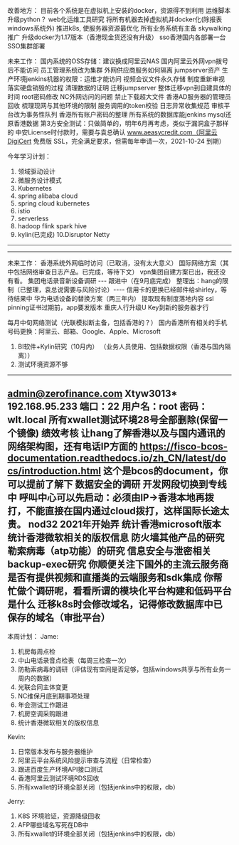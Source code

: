 改善地方：
目前各个系统是在虚拟机上安装的docker，资源得不到利用
运维脚本升级python？
web化运维工具研究
将所有机器去掉虚拟机并docker化(除报表windows系统外)
推进k8s, 使服务器资源最优化
所有业务系统有主备
skywalking推广
升级docker为1.17版本（香港现金货还没有升级）
sso香港国内各部署一台
SSO集群部署


未来工作：
国内系统的OSS存储：建议换成阿里云NAS
国内阿里云外网vpn拨号后不能访问
员工管理系统改为集群
外网供应商服务如何隔离
jumpserver资产
生产环境jenkins机器的权限：运维才能访问
视频会议文件永久存储
制度重新审视
落实硬盘销毁的过程
清理数据的证明
迁移jumpserver
整体迁移vpn到自建具体的时间
root密码修改
NC外网访问的问题
禁止下载超大文件
香港AD服务器的管理员回收
梳理现网与其他环境的限制
服务调用的token校验
日志异常收集规范
审核平台改为事务性队列
香港所有账户密码的整理
所有系统的数据库能jenkins mysql还原香港数据
第3方安全测试：只做简单的，明年6月再考虑，类似于漏洞盒子那样的
中安License时付款时，需要与袁总确认
www.aeasycredit.com（阿里云DigiCert 免费版 SSL，完全满足要求，但需每年申请一次，2021-10-24 到期）

今年学习计划：
1. 领域驱动设计
2. 微服务设计模式
3. Kubernetes
4. spring alibaba cloud
5. spring cloud kubernetes
6. istio
7. serverless
8. hadoop flink spark hive
9. kylin(已完成)
10.Disruptor Netty
-------------------------------------------------

-------------------------------------------------
未来工作：
香港系统外网临时访问（已取消，没有太大意义）
国际网络方案（其中包括网络审查日志产品。已完成，等待下文）
vpn集团自建方案已出，我还没有看。
集团电话录音新设备调研 --- 跟进中（在9月底完成）
整理出：hang的限制（已整理，袁总说需要与风险讨论）---- 信用卡的更换已经邮件给shirley，等待结果中
华为电话设备的替换方案（两三年内）
提取现有制度落地内容
ssl pinning证书过期前，app要发版本
重庆人行升级U Key到新的服务器才行

每月中旬网络测试（光联模拟断主备，包括香港的？）
国内香港所有相关的手机号码更换：阿里云、邮箱、Google、Apple、Microsoft

1. BI软件+Kylin研究（10月内）
（业务人员使用、包括数据权限（香港与国内隔离））
2. 测试环境资源不够
---------------------------
admin@zerofinance.com
Xtyw3013*
192.168.95.233  端口：22   用户名：root  密码：wlt.local
所有xwallet测试环境28号全部删除(保留一个镜像)
绩效考核
让hang了解香港以及与国内通讯的网络架构图，还有电话IP方面的
https://fisco-bcos-documentation.readthedocs.io/zh_CN/latest/docs/introduction.html
这个是bcos的document，你可以提前了解下
数据安全的调研
开发网段切换到专线中
呼叫中心可以先启动：必须由IP->香港本地再拨打，不能直接在国内通过cloud拨打，这样国际长途太贵。
nod32 2021年开始弄
统计香港microsoft版本
统计香港微软相关的版权信息
防火墙其他产品的研究
勒索病毒（atp功能）的研究
信息安全与泄密相关
backup-exec研究
你顺便关注下国外的主流云服务商是否有提供视频和直播类的云端服务和sdk集成
你帮忙做个调研呢，看看所谓的模块化平台构建和低码平台是什么
迁移k8s时会修改域名，记得修改数据库中已保存的域名（审批平台）
------------------------------------

本周计划：
Jame:
1. 机房每周点检                  
2. 中山电话录音点检表（每周三检查一次）
3. 防勒索病毒的调研（评估现有空间是否足够，包括windows共享与所有业务一周内的数据）
4. 光联合同主体变更
5. NC维保月底到期事项处理 
6. 年会测试工作跟进
7. 机房空调采购跟进
8. 统计香港微软相关的版权信息

Kevin:
1. 日常版本发布与服务器维护
2. 阿里云平台系统风险提示审查与流程（日常检查）
3. 跟进百度生产环境API接口测试
4. 香港阿里云测试环境RDS回收
3. 所有xwallet的环境全部关闭（包括jenkins中的权限，db）

Jerry:
1. K8S 环境验证，资源降级回收
2. AFP哪些域名写死在DB中
3. 所有xwallet的环境全部关闭（包括jenkins中的权限，db）


